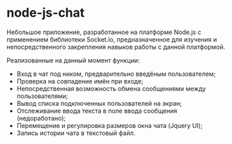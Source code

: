 # node-js-chat

Небольшое приложение, разработанное на платформе Node.js с применением библиотеки Socket.io, предназначенное для изучения и непосредственного закрепления навыков работы с данной платформой.

Реализованные на данный момент функции:

* Вход в чат под ником, предварительно введёным пользователем;
* Проверка на совпадение имён при входе;
* Непосредственная возможность обмена сообщениями между пользователями;
* Вывод списка подключенных пользователей на экран;
* Отслеживание ввода текста в поле ввода сообщения (недоработано);
* Перемещение и регулировка размеров окна чата (Jquery UI);
* Запись истории чата в текстовый файл.